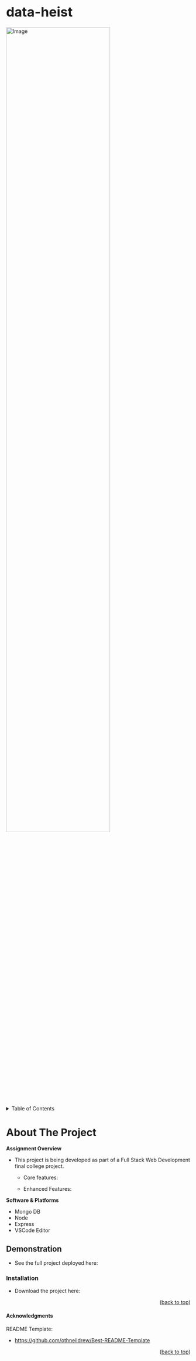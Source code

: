 <p align="center">
<h1 style="font-size: 36px; margin-bottom: 20px;">data-heist</h1>
<img src="client/public/welcome.png" alt="Image" width="75%"/>
</p>


<!-- TABLE OF CONTENTS -->
<details>
  <summary>Table of Contents</summary>
  <ol>
    <li><a href="#about-the-project">About The Project</a></li>
    <li><a href="#demonstration">Demonstration</a></li>
    <li><a href="#installation">Installation</a></li>
    <li><a href="#acknowledgments">Acknowledgments</a></li>
  </ol>
</details>

<!-- ABOUT THE PROJECT -->
# About The Project

**Assignment Overview**
* This project is being developed as part of a Full Stack Web Development final college project.

    - Core features:


    - Enhanced Features:



**Software & Platforms**
* Mongo DB
* Node
* Express
* VSCode Editor 


<p align="center">

</p>


<!-- Deployment -->
## Demonstration

* See the full project deployed here:


### Installation

* Download the project here: 



<p align="right">(<a href="#readme-top">back to top</a>)</p>



<!-- ACKNOWLEDGMENTS -->
#### Acknowledgments

README Template:
* https://github.com/othneildrew/Best-README-Template




<p align="right">(<a href="#readme-top">back to top</a>)</p>